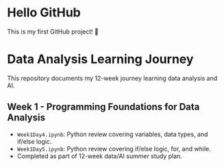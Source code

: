 # Hello GitHub
This is my first GitHub project! 🚀

# Data Analysis Learning Journey
This repository documents my 12-week journey learning data analysis and AI.

## Week 1 - Programming Foundations for Data Analysis
- `Week1Day4.ipynb`: Python review covering variables, data types, and if/else logic.
- `Week1Day5.ipynb`: Python review covering if/else logic, for, and while.
- Completed as part of 12-week data/AI summer study plan.
